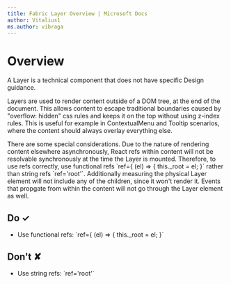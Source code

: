 ```yaml
---
title: Fabric Layer Overview | Microsoft Docs
author: Vitalius1
ms.author: vibraga
---
```


# Overview
A Layer is a technical component that does not have specific Design guidance.

Layers are used to render content outside of a DOM tree, at the end of the document. This allows content to escape traditional boundaries caused by &quot;overflow: hidden&quot; css rules and keeps it on the top without using z-index rules. This is useful for example in ContextualMenu and Tooltip scenarios, where the content should always overlay everything else.

There are some special considerations. Due to the nature of rendering content elsewhere asynchronously, React refs within content will not be resolvable synchronously at the time the Layer is mounted. Therefore, to use refs correctly, use functional refs &#x60;ref&#x3D;{ (el) &#x3D;&gt; { this._root &#x3D; el; }&#x60; rather than string refs &#x60;ref&#x3D;&#39;root&#39;&#x60;. Additionally measuring the physical Layer element will not include any of the children, since it won&#39;t render it. Events that propgate from within the content will not go through the Layer element as well.


## Do &#10003;
- Use functional refs: &#x60;ref&#x3D;{ (el) &#x3D;&gt; { this._root &#x3D; el; }&#x60;


## Don't &#10008;
- Use string refs: &#x60;ref&#x3D;&#39;root&#39;&#x60;
